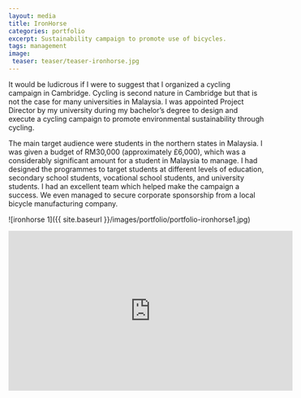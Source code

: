 ```yaml
---
layout: media
title: IronHorse
categories: portfolio
excerpt: Sustainability campaign to promote use of bicycles.
tags: management
image:
 teaser: teaser/teaser-ironhorse.jpg
---
```


It would be ludicrous if I were to suggest that I organized a cycling campaign in Cambridge. Cycling is second nature in Cambridge but that is not the case for many universities in Malaysia. I was appointed Project Director by my university during my bachelor’s degree to design and execute a cycling campaign to promote environmental sustainability through cycling.

The main target audience were students in the northern states in Malaysia. I was given a budget of RM30,000 (approximately £6,000), which was a considerably significant amount for a student in Malaysia to manage. I had designed the programmes to target students at different levels of education, secondary school students, vocational school students, and university students. I had an excellent team which helped make the campaign a success. We even managed to secure corporate sponsorship from a local bicycle manufacturing company.

![ironhorse 1]({{ site.baseurl }}/images/portfolio/portfolio-ironhorse1.jpg)

<iframe width="560" height="315" src="https://www.youtube.com/embed/YwodZPo2PYE" title="YouTube video player" frameborder="0" allow="accelerometer; autoplay; clipboard-write; encrypted-media; gyroscope; picture-in-picture" allowfullscreen></iframe>